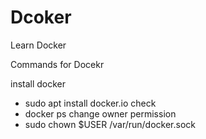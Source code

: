 # Dcoker
Learn Docker

Commands for Docekr

install docker 
 - sudo apt install docker.io
check
 - docker ps
change owner permission
 - sudo chown $USER /var/run/docker.sock
 
